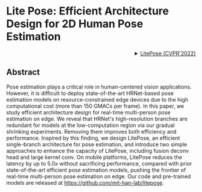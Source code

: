 # Lite Pose: Efficient Architecture Design for 2D Human Pose Estimation

<!-- [ALGORITHM] -->

<details>
<summary align="right"><a href="https://openaccess.thecvf.com/content/CVPR2022/html/Wang_Lite_Pose_Efficient_Architecture_Design_for_2D_Human_Pose_Estimation_CVPR_2022_paper.html">LitePose (CVPR'2022)</a></summary>

```bibtex
@inproceedings{wang2022lite,
  title={Lite pose: Efficient architecture design for 2d human pose estimation},
  author={Wang, Yihan and Li, Muyang and Cai, Han and Chen, Wei-Ming and Han, Song},
  booktitle={Proceedings of the IEEE/CVF Conference on Computer Vision and Pattern Recognition},
  pages={13126--13136},
  year={2022}
}
```

</details>

## Abstract

<!-- [ABSTRACT] -->

Pose estimation plays a critical role in human-centered vision applications. However, it is difficult to deploy state-of-the-art HRNet-based pose estimation models on resource-constrained edge devices due to the high computational cost (more than 150 GMACs per frame). In this paper, we study efficient architecture design for real-time multi-person pose estimation on edge. We reveal that HRNet's high-resolution branches are redundant for models at the low-computation region via our gradual shrinking experiments. Removing them improves both efficiency and performance. Inspired by this finding, we design LitePose, an efficient single-branch architecture for pose estimation, and introduce two simple approaches to enhance the capacity of LitePose, including fusion deconv head and large kernel conv. On mobile platforms, LitePose reduces the latency by up to 5.0x without sacrificing performance, compared with prior state-of-the-art efficient pose estimation models, pushing the frontier of real-time multi-person pose estimation on edge. Our code and pre-trained models are released at https://github.com/mit-han-lab/litepose.
